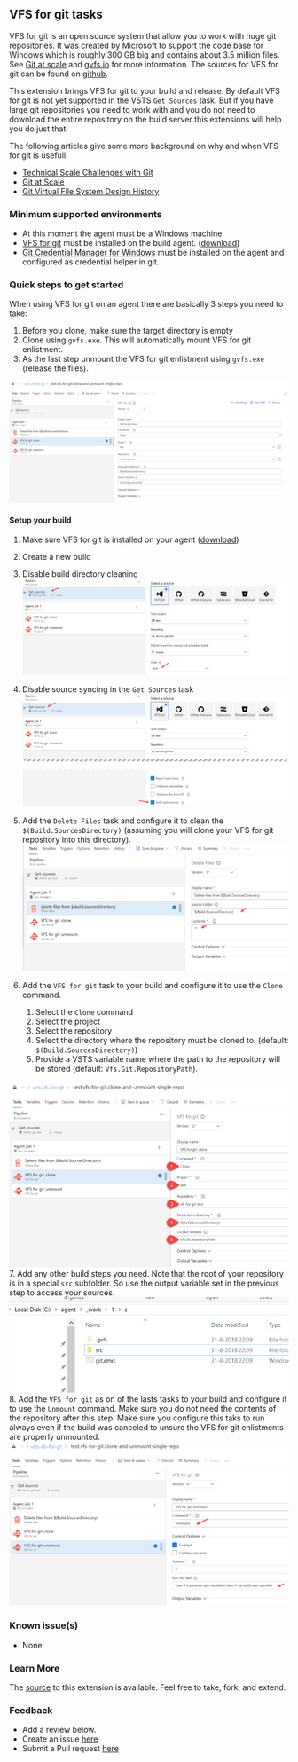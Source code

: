 ## VFS for git tasks

VFS for git is an open source system that allow you to work with huge git repositories. It was created by Microsoft to support the code base for Windows which is roughly 300 GB big and contains about 3.5 million files. See [Git at scale](https://docs.microsoft.com/en-us/azure/devops/learn/git/git-at-scale) and [gvfs.io](https://gvfs.io) for more information. The sources for VFS for git can be found on [github](https://github.com/Microsoft/VFSForGit).

This extension brings VFS for git to your build and release. By default VFS for git is not yet supported in the VSTS `Get Sources` task. But if you have large git repositories you need to work with and you do not need to download the entire repository on the build server this extensions will help you do just that!

The following articles give some more background on why and when VFS for git is usefull:

- [Technical Scale Challenges with Git](https://docs.microsoft.com/en-us/azure/devops/learn/git/technical-scale-challenges)
- [Git at Scale](https://docs.microsoft.com/en-us/azure/devops/learn/git/git-at-scale)
- [Git Virtual File System Design History](https://docs.microsoft.com/en-us/azure/devops/learn/git/gvfs-design-history)

### Minimum supported environments

- At this moment the agent must be a Windows machine.
- [VFS for git](https://github.com/Microsoft/VFSForGit) must be installed on the build agent. ([download](https://github.com/Microsoft/VFSForGit/releases/latest))
- [Git Credential Manager for Windows](https://github.com/Microsoft/Git-Credential-Manager-for-Windows) must be installed on the agent and configured as credential helper in git.

### Quick steps to get started

When using VFS for git on an agent there are basically 3 steps you need to take:

1. Before you clone, make sure the target directory is empty
2. Clone using `gvfs.exe`. This will automatically mount VFS for git enlistment.
3. As the last step unmount the VFS for git enlistment using `gvfs.exe` (release the files).

![Example build](/static/images/Screen1.png)

#### Setup your build

1. Make sure VFS for git is installed on your agent ([download](https://github.com/Microsoft/VFSForGit/releases/latest))
2. Create a new build
3. Disable build directory cleaning
![Disable build directory cleaning](/static/images/Step3.png)
4. Disable source syncing in the `Get Sources` task
![Disable source syncing](/static/images/Step4.png)
5. Add the `Delete Files` task and configure it to clean the `$(Build.SourcesDirectory)` (assuming you will clone your VFS for git repository into this directory).
![Add the Delete Files task](/static/images/Step5.png)
6. Add the `VFS for git` task to your build and configure it to use the `Clone` command.

    1. Select the `Clone` command
    2. Select the project
    3. Select the repository
    4. Select the directory where the repository must be cloned to. (default: `$(Build.SourcesDirectory)`)
    5. Provide a VSTS variable name where the path to the repository will be stored (default: `Vfs.Git.RepositoryPath`).

![Add the VFS for git clone task](/static/images/Step6.png)
7. Add any other build steps you need. Note that the root of your repository is in a special `src` subfolder. So use the output variable set in the previous step to access your sources.
![VFS for git src directory](/static/images/Step7.png)
8. Add the `VFS for git` as on of the lasts tasks to your build and configure it to use the `Unmount` command. Make sure you do not need the contents of the repository after this step. Make sure you configure this taks to run always even if the build was canceled to unsure the VFS for git enlistments are properly unmounted.
![Add the VFS for git unmount task](/static/images/Step8.png)

### Known issue(s)

- None

### Learn More

The [source](https://github.com/sanderaernouts/vsts-vfs-for-git-tasks) to this extension is available. Feel free to take, fork, and extend.

### Feedback

- Add a review below.
- Create an issue [here](https://github.com/sanderaernouts/vsts-vfs-for-git-tasks/issues)
- Submit a Pull request [here](https://github.com/sanderaernouts/vsts-vfs-for-git-tasks)